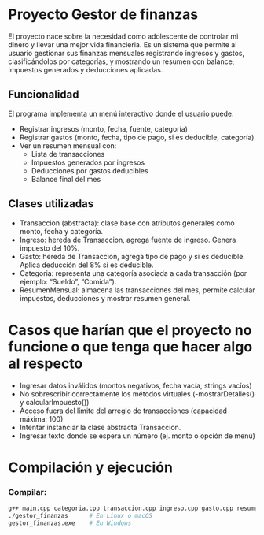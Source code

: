 # Proyecto Gestor de finanzas
El proyecto nace sobre la necesidad como adolescente de controlar mi dinero y llevar una mejor vida financieria. Es un sistema que permite al usuario gestionar sus finanzas mensuales registrando ingresos y gastos, clasificándolos por categorías, y mostrando un resumen con balance, impuestos generados y deducciones aplicadas.


## Funcionalidad
El programa implementa un menú interactivo donde el usuario puede:

- Registrar ingresos (monto, fecha, fuente, categoría)
- Registrar gastos (monto, fecha, tipo de pago, si es deducible, categoría)
- Ver un resumen mensual con:
  - Lista de transacciones
  - Impuestos generados por ingresos
  - Deducciones por gastos deducibles
  - Balance final del mes

## Clases utilizadas
- Transaccion (abstracta): clase base con atributos generales como monto, fecha y categoría.
- Ingreso: hereda de Transaccion, agrega fuente de ingreso. Genera impuesto del 10%.
- Gasto: hereda de Transaccion, agrega tipo de pago y si es deducible. Aplica deducción del 8% si es deducible.
- Categoria: representa una categoría asociada a cada transacción (por ejemplo: “Sueldo”, “Comida”).
- ResumenMensual: almacena las transacciones del mes, permite calcular impuestos, deducciones y mostrar resumen general.


# Casos que harían que el proyecto no funcione o que tenga que hacer algo al respecto
- Ingresar datos inválidos (montos negativos, fecha vacía, strings vacíos)
- No sobrescribir correctamente los métodos virtuales (-mostrarDetalles() y calcularImpuesto())
- Acceso fuera del límite del arreglo de transacciones (capacidad máxima: 100)
- Intentar instanciar la clase abstracta Transaccion.
- Ingresar texto donde se espera un número (ej. monto o opción de menú)



# Compilación y ejecución

### Compilar:
```bash
g++ main.cpp categoria.cpp transaccion.cpp ingreso.cpp gasto.cpp resumenmensual.cpp -o gestor_finanzas
./gestor_finanzas      # En Linux o macOS
gestor_finanzas.exe    # En Windows


